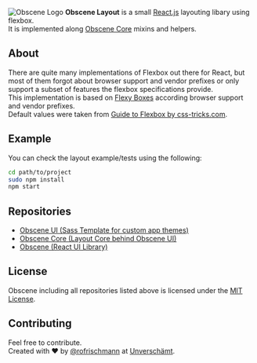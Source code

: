 ![Obscene Logo](https://raw.githubusercontent.com/unverschaemt/Obscene-UI/gh-pages/res/obscene.png)
**Obscene Layout** is a small [React.js](https://facebook.github.io/react/) layouting libary using flexbox.   
It is implemented along [Obscene Core](https://github.com/unverschaemt/Obscene-Core) mixins and helpers.

## About
There are quite many implementations of Flexbox out there for React, but most of them forgot about browser support and vendor prefixes or only support a subset of features the flexbox specifications provide.   
This implementation is based on [Flexy Boxes](http://the-echoplex.net/flexyboxes/) according browser support and vendor prefixes.   
Default values were taken from [Guide to Flexbox by css-tricks.com](https://css-tricks.com/snippets/css/a-guide-to-flexbox/).

## Example
You can check the layout example/tests using the following:
```sh
cd path/to/project
sudo npm install
npm start
```

## Repositories
* [Obscene UI (Sass Template for custom app themes)](http://unverschaemt.github.io/Obscene-UI)
* [Obscene Core (Layout Core behind Obscene UI)](https://github.com/unverschaemt/Obscene-Core)
* [Obscene (React UI Library)](https://github.com/unverschaemt/Obscene)

## License
Obscene including all repositories listed above is licensed under the [MIT License](http://opensource.org/licenses/MIT).

## Contributing
Feel free to contribute.   
Created with &hearts; by [@rofrischmann](http://rofrischmann.de) at [Unverschämt](http://unverschaemt.net).
